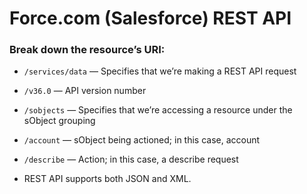 # Force.com (Salesforce) REST API
### Break down the resource’s URI:
* `/services/data` — Specifies that we’re making a REST API request
* `/v36.0` — API version number
* `/sobjects` — Specifies that we’re accessing a resource under the sObject grouping
* `/account` — sObject being actioned; in this case, account
* `/describe` — Action; in this case, a describe request

* REST API supports both JSON and XML.
